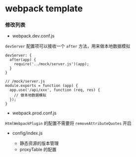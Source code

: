 webpack template
===

### 修改列表

* webpack.dev.conf.js

`devServer` 配置项可以接收一个 `after` 方法，用来做本地数据模拟

```
devServer: {
  after(app) {
    require('../mock/server.js')(app);
  }
}
```

```
// /mock/server.js
module.exports = function (app) {
  app.use('/api/xxx', function (req, res) {
    // 做本地数据模拟
  });
}
```

* webpack.prod.conf.js

`HtmlWebpackPlugin` 的配置不需要将 `removeAttributeQuotes` 开启

* config/index.js

  - 静态资源的版本管理
  - proxyTable 的配置